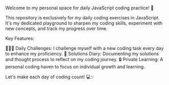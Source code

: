 Welcome to my personal space for daily JavaScript coding practice! 🚀

This repository is exclusively for my daily coding exercises in JavaScript. It's my dedicated playground to sharpen my coding skills, experiment with new concepts, and track my progress over time.

Key Features:

👨🏼‍💻 Daily Challenges: 
I challenge myself with a new coding task every day to enhance my proficiency.
📑 Solutions Diary: 
Documenting my solutions and thought process to reflect on my coding journey.
🔒 Private Learning: 
A personal coding haven to focus on individual growth and learning.

Let's make each day of coding count! 💻✨
